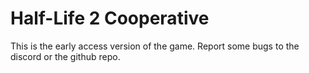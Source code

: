 # Half-Life 2 Cooperative
This is the early access version of the game. Report some bugs to the discord or the github repo.

